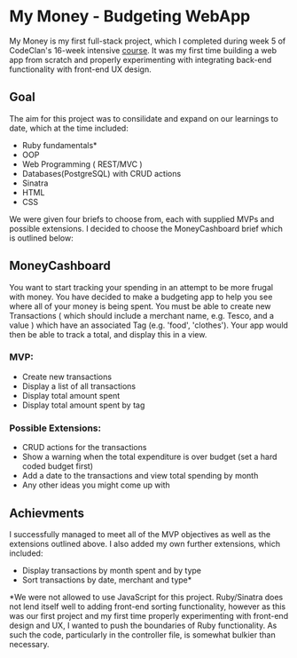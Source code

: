 # My Money - Budgeting WebApp

My Money is my first full-stack project, which I completed during week 5 of CodeClan's 16-week intensive [course](https://codeclan.com/courses/16-week-course/). It was my first time building a web app from scratch and properly experimenting with integrating back-end functionality with front-end UX design.

## Goal

The aim for this project was to consilidate and expand on our learnings to date, which at the time included:

- Ruby fundamentals*
- OOP
- Web Programming ( REST/MVC )
- Databases(PostgreSQL) with CRUD actions
- Sinatra
- HTML
- CSS

We were given four briefs to choose from, each with supplied MVPs and possible extensions. I decided to choose the MoneyCashboard brief which is outlined below:

## MoneyCashboard

You want to start tracking your spending in an attempt to be more frugal with money. You have decided to make a budgeting app to help you see where all of your money is being spent.
You must be able to create new Transactions ( which should include a merchant name, e.g. Tesco, and a value ) which have an associated Tag (e.g. 'food', 'clothes'). Your app would then be able to track a total, and display this in a view.

### MVP:
- Create new transactions
- Display a list of all transactions
- Display total amount spent
- Display total amount spent by tag

### Possible Extensions:
- CRUD actions for the transactions
- Show a warning when the total expenditure is over budget (set a hard coded budget first)
- Add a date to the transactions and view total spending by month
- Any other ideas you might come up with

## Achievments

I successfully managed to meet all of the MVP objectives as well as the extensions outlined above. I also added my own further extensions, which included:

- Display transactions by month spent and by type
- Sort transactions by date, merchant and type*

*We were not allowed to use JavaScript for this project. Ruby/Sinatra does not lend itself well to adding front-end sorting functionality, however as this was our first project and my first time properly experimenting with front-end design and UX, I wanted to push the boundaries of Ruby functionality. As such the code, particularly in the controller file, is somewhat bulkier than necessary.

